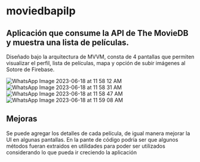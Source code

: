 # moviedbapilp

## Aplicación que consume la API de The MovieDB y muestra una lista de películas.

Diseñado bajo la arquitectura de MVVM, consta de 4 pantallas que permiten visualizar el perfil, lista de películas, mapa y opción de subir imágenes al Sotore de Firebase.

![WhatsApp Image 2023-06-18 at 11 58 12 AM](https://github.com/leonelpacheco/moviedbapilp/assets/11334506/8a9f8eb0-7b12-43c9-8d5b-3a1a06ad2da6)
![WhatsApp Image 2023-06-18 at 11 58 31 AM](https://github.com/leonelpacheco/moviedbapilp/assets/11334506/d6b025a5-6606-4bc7-82e6-ff2aaff2ce5b)
![WhatsApp Image 2023-06-18 at 11 58 47 AM](https://github.com/leonelpacheco/moviedbapilp/assets/11334506/82e5a7f3-f120-4484-85c2-703c1c4df795)
![WhatsApp Image 2023-06-18 at 11 59 08 AM](https://github.com/leonelpacheco/moviedbapilp/assets/11334506/eff9bace-24da-4462-affa-deb86190d009)

## Mejoras

Se puede agregar los detalles de cada película, de igual manera mejorar la UI en algunas pantallas. En la pante de código podría ser que algunos métodos fueran extraidos en utilidades para poder ser utilizados considerando lo que pueda ir creciendo la aplicación
